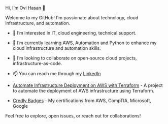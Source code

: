 Hi, I’m Ovi Hasan 👋

Welcome to my GitHub! I'm passionate about technology, cloud infrastructure, and automation.

- 👀 I’m interested in IT, cloud engineering, technical support.
- 🌱 I’m currently learning AWS, Automation and Python to enhance my cloud infrastructure and automation skills.
- 💞️ I’m looking to collaborate on open-source cloud projects, infrastructure-as-code.
- 📫 You can reach me through my [LinkedIn](https://www.linkedin.com/in/ovihasan)

- [Automate Infrastructure Deployment on AWS with Terraform](https://github.com/ovhasan167/AWS-CLI-Automation) - A project to automate the deployment of AWS infrastructure using Terraform.
- [Credly Badges](https://www.credly.com/users/ovi-hasan.5fa91b14) - My certifications from AWS, CompTIA, Microsoft, Google

Feel free to explore, open issues, or reach out for collaborations!


<!---
ovhasan167/ovhasan167 is a ✨ special ✨ repository because its `README.md` (this file) appears on your GitHub profile.
You can click the Preview link to take a look at your changes.
--->
